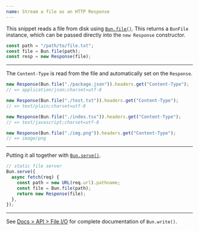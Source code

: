 ```yaml
---
name: Stream a file as an HTTP Response
---
```


This snippet reads a file from disk using [`Bun.file()`](https://bun.com/docs/api/file-io#reading-files-bun-file). This returns a `BunFile` instance, which can be passed directly into the `new Response` constructor.

```ts
const path = "/path/to/file.txt";
const file = Bun.file(path);
const resp = new Response(file);
```

---

The `Content-Type` is read from the file and automatically set on the `Response`.

```ts
new Response(Bun.file("./package.json")).headers.get("Content-Type");
// => application/json;charset=utf-8

new Response(Bun.file("./test.txt")).headers.get("Content-Type");
// => text/plain;charset=utf-8

new Response(Bun.file("./index.tsx")).headers.get("Content-Type");
// => text/javascript;charset=utf-8

new Response(Bun.file("./img.png")).headers.get("Content-Type");
// => image/png
```

---

Putting it all together with [`Bun.serve()`](https://bun.com/docs/api/http#bun-serve).

```ts
// static file server
Bun.serve({
  async fetch(req) {
    const path = new URL(req.url).pathname;
    const file = Bun.file(path);
    return new Response(file);
  },
});
```

---

See [Docs > API > File I/O](https://bun.com/docs/api/file-io#writing-files-bun-write) for complete documentation of `Bun.write()`.
